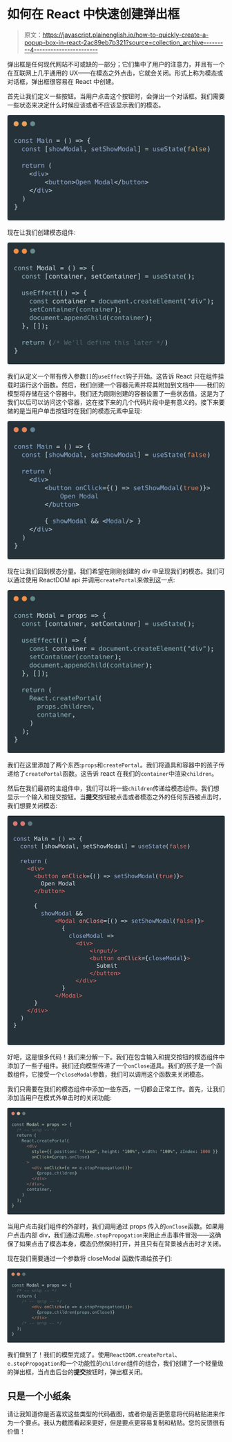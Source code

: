 # 如何在 React 中快速创建弹出框

> 原文：<https://javascript.plainenglish.io/how-to-quickly-create-a-popup-box-in-react-2ac89eb7b321?source=collection_archive---------4----------------------->

弹出框是任何现代网站不可或缺的一部分；它们集中了用户的注意力，并且有一个在互联网上几乎通用的 UX——在模态之外点击，它就会关闭。形式上称为模态或对话框，弹出框很容易在 React 中创建。

首先让我们定义一些按钮。当用户点击这个按钮时，会弹出一个对话框。我们需要一些状态来决定什么时候应该或者不应该显示我们的模态。

![](img/11294ff5b682deca0f89d26e22659eab.png)

现在让我们创建模态组件:

![](img/d11a0a00900f34ddee6d67579474bdc2.png)

我们从定义一个带有传入参数`[]`的`useEffect`钩子开始。这告诉 React 只在组件挂载时运行这个函数。然后，我们创建一个容器元素并将其附加到文档中——我们的模型将存储在这个容器中。我们还为刚刚创建的容器设置了一些状态值。这是为了我们以后可以访问这个容器，这在接下来的几个代码片段中是有意义的。接下来要做的是当用户单击按钮时在我们的模态元素中呈现:

![](img/49c15b585d2faee252f5e25ad8538c7b.png)

现在让我们回到模态分量。我们希望在刚刚创建的 div 中呈现我们的模态。我们可以通过使用 ReactDOM api 并调用`createPortal`来做到这一点:

![](img/bc368168b01fd520fa0b3dd8c990e247.png)

我们在这里添加了两个东西:`props`和`createPortal`。我们将道具和容器中的孩子传递给了`createPortal`函数。这告诉 react 在我们的`container`中渲染`children`。

然后在我们最初的主组件中，我们可以将一些`children`传递给模态组件。我们想显示一个输入和提交按钮。当**提交**按钮被点击或者模态之外的任何东西被点击时，我们想要关闭模态:

![](img/63ee46bf4d382f9544030176bab99059.png)

好吧，这是很多代码！我们来分解一下。我们在包含输入和提交按钮的模态组件中添加了一些子组件。我们还向模型传递了一个`onClose`道具。我们的孩子是一个函数组件，它接受一个`closeModal`参数，我们可以调用这个函数来关闭模态。

我们只需要在我们的模态组件中添加一些东西，一切都会正常工作。首先，让我们添加当用户在模式外单击时的关闭功能:

![](img/0fcd878f1b0f09d8ef46af61354a6fa6.png)

当用户点击我们组件的外部时，我们调用通过 props 传入的`onClose`函数。如果用户点击内部 div，我们通过调用`e.stopPropogation`来阻止点击事件冒泡——这确保了如果点击了模态本身，模态仍然保持打开，并且只有在背景被点击时才关闭。

现在我们需要通过一个参数将 closeModal 函数传递给孩子们:

![](img/61690adb482247dec341ac6e8fc72e59.png)

我们做到了！我们的模型完成了。使用`ReactDOM.createPortal`、`e.stopPropogation`和一个功能性的`children`组件的组合，我们创建了一个轻量级的弹出框，当点击后台的**提交**按钮时，弹出框关闭。

## 只是一个小纸条

请让我知道你是否喜欢这些类型的代码截图，或者你是否更愿意将代码粘贴进来作为一个要点。我认为截图看起来更好，但是要点更容易复制和粘贴。您的反馈很有价值！